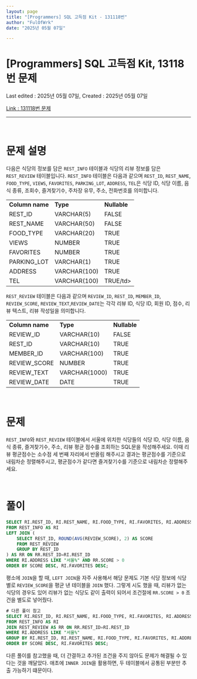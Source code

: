 ```yaml
---
layout: page
title: "[Programmers] SQL 고득점 Kit - 131118번"
author: "FulOfWrk"
date: "2025년 05월 07일"

---
```


# [Programmers] SQL 고득점 Kit, 13118번 문제

Last edited : 2025년 05월 07일, Created : 2025년 05월 07일

[Link : 131118번 문제](https://school.programmers.co.kr/learn/courses/30/lessons/131118)

---

<br>

# 문제 설명

다음은 식당의 정보를 담은 `REST_INFO` 테이블과 식당의 리뷰 정보를 담은 `REST_REVIEW` 테이블입니다. `REST_INFO` 테이블은 다음과 같으며 `REST_ID`, `REST_NAME`, `FOOD_TYPE`, `VIEWS`, `FAVORITES`, `PARKING_LOT`, `ADDRESS`, `TEL`은 식당 ID, 식당 이름, 음식 종류, 조회수, 즐겨찾기수, 주차장 유무, 주소, 전화번호를 의미합니다. 

<table>
  <tr>
    <td><b>Column name</b></td>
    <td><b>Type</b></td>
    <td><b>Nullable</b></td>
  </tr>
  <tr>
    	<td>REST_ID</td>
	    <td>VARCHAR(5)</td>
  	  <td>FALSE</td>
  </tr>
  <tr>
    	<td>REST_NAME</td>
	    <td>VARCHAR(50)</td>
  	  <td>FALSE</td>
  </tr>
  <tr>
    	<td>FOOD_TYPE</td>
	    <td>VARCHAR(20)</td>
  	  <td>TRUE</td>
  </tr>
  <tr>
    	<td>VIEWS</td>
	    <td>NUMBER</td>
  	  <td>TRUE</td>
  </tr>
  <tr>
    	<td>FAVORITES</td>
	    <td>NUMBER</td>
  	  <td>TRUE</td>
  </tr>
  <tr>
    	<td>PARKING_LOT</td>
	    <td>VARCHAR(1)</td>
  	  <td>TRUE</td>
  </tr>
  <tr>
    	<td>ADDRESS</td>
	    <td>VARCHAR(100)</td>
  	  <td>TRUE</td>
  </tr>
  <tr>
    	<td>TEL</td>
	    <td>VARCHAR(100)</td>
  	  <td>TRUE/td>
  </tr>
</table>


`REST_REVIEW` 테이블은 다음과 같으며 `REVIEW_ID`, `REST_ID`, `MEMBER_ID`, `REVIEW_SCORE`, `REVIEW_TEXT`,`REVIEW_DATE`는 각각 리뷰 ID, 식당 ID, 회원 ID, 점수, 리뷰 텍스트, 리뷰 작성일을 의미합니다. 

<table>
  <tr>
    <td><b>Column name</b></td>
    <td><b>Type</b></td>
    <td><b>Nullable</b></td>
  </tr>
  <tr>
  	<td>REVIEW_ID</td>
    <td>VARCHAR(10)</td>
    <td>FALSE</td>
  </tr>
  <tr>
  	<td>REST_ID</td>
    <td>VARCHAR(10)</td>
    <td>TRUE</td>
  </tr>
  <tr>
  	<td>MEMBER_ID</td>
    <td>VARCHAR(100)</td>
    <td>TRUE</td>
  </tr>
  <tr>
  	<td>REVIEW_SCORE</td>
    <td>NUMBER</td>
    <td>TRUE</td>
  </tr>
  <tr>
  	<td>REVIEW_TEXT</td>
    <td>VARCHAR(1000)</td>
    <td>TRUE</td>
  </tr>
  <tr>
  	<td>REVIEW_DATE</td>
    <td>DATE</td>
    <td>TRUE</td>
  </tr>
</table>


<br>

# 문제

`REST_INFO`와 `REST_REVIEW` 테이블에서 서울에 위치한 식당들의 식당 ID, 식당 이름, 음식 종류, 즐겨찾기수, 주소, 리뷰 평균 점수를 조회하는 SQL문을 작성해주세요. 이때 리뷰 평균점수는 소수점 세 번째 자리에서 반올림 해주시고 결과는 평균점수를 기준으로 내림차순 정렬해주시고, 평균점수가 같다면 즐겨찾기수를 기준으로 내림차순 정렬해주세요. 

<br>

# 풀이

```sql
SELECT RI.REST_ID, RI.REST_NAME, RI.FOOD_TYPE, RI.FAVORITES, RI.ADDRESS, RR.SCORE
FROM REST_INFO AS RI
LEFT JOIN (
    SELECT REST_ID, ROUND(AVG(REVIEW_SCORE), 2) AS SCORE
    FROM REST_REVIEW
    GROUP BY REST_ID
) AS RR ON RR.REST_ID=RI.REST_ID
WHERE RI.ADDRESS LIKE "서울%" AND RR.SCORE > 0
ORDER BY SCORE DESC, RI.FAVORITES DESC;

```

평소에 `JOIN`을 할 때, `LEFT JOIN`을 자주 사용해서 해당 문제도 기본 식당 정보에 식당 별로  `REVIEW_SCORE`을 평균 낸 테이블을 `JOIN` 했다. 그렇게 시도 했을 때, 리뷰가 없는 식당의 경우도 있어 리뷰가 없는 식당도 같이 출력이 되어서 조건절에 `RR.SCORE > 0` 조건을 별도로 넣어줬다. 

```sql
# 다른 풀이 참고
SELECT RI.REST_ID, RI.REST_NAME, RI.FOOD_TYPE, RI.FAVORITES, RI.ADDRESS, ROUND(AVG(RR.REVIEW_SCORE), 2) AS SCORE
FROM REST_INFO AS RI
JOIN REST_REVIEW AS RR ON RR.REST_ID=RI.REST_ID
WHERE RI.ADDRESS LIKE "서울%"
GROUP BY RI.REST_ID, RI.REST_NAME, RI.FOOD_TYPE, RI.FAVORITES, RI.ADDRESS
ORDER BY SCORE DESC, RI.FAVORITES DESC;
```

다른 풀이를 참고했을 때, 더 간결하고 추가된 조건을 주지 않아도 문제가 해결될 수 있다는 것을 깨달았다. 애초에 `INNER JOIN`을 활용하면, 두 테이블에서 공통된 부분만 추출 가능하기 떄문이다. 

